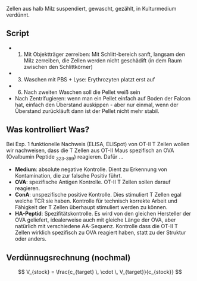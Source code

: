 Zellen aus halb Milz suspendiert, gewascht, gezählt, in Kulturmedium verdünnt.

## Script

- 1. Mit Objektträger zerreiben: Mit Schlitt-bereich sanft, langsam den Milz zerreiben, die Zellen werden nicht geschädift (in dem Raum zwischen den Schlittkörner)
- 3. Waschen mit PBS + Lyse: Erythrozyten platzt erst auf
- 6. Nach zweiten Waschen soll die Pellet weiß sein
- Nach Zentrifugieren: wenn man ein Pellet einfach auf Boden der Falcon hat, einfach den Überstand auskippen - aber nur einmal, wenn der Überstand zurückläuft dann ist der Pellet nicht mehr stabil.

## Was kontrolliert Was?

Bei Exp. 1 funktionelle Nachweis (ELISA, ELISpot) von OT-II T Zellen wollen wir nachweisen, dass die T Zellen aus OT-II Maus spezifisch an OVA (Ovalbumin Peptide <sub>323-399</sub>) reagieren. Dafür ...

- **Medium**: absolute negative Kontrolle. Dient zu Erkennung von Kontamination, die zur falsche Positiv führt.
- **OVA**: spezifische Antigen Kontrolle. OT-II T Zellen sollen darauf reagieren.
- **ConA**: unspezifische positive Kontrolle. Dies stimuliert T Zellen egal welche TCR sie haben. Kontrolle für technisch korrekte Arbeit und Fähigkeit der T Zellen überhaupt stimuliert werden zu können.
- **HA-Peptid**: Spezifitätskontrolle. Es wird von den gleichen Hersteller der OVA geliefert, idealerweise auch mit gleiche Länge der OVA, aber natürlich mit verschiedene AA-Sequenz. Kontrolle dass die OT-II T Zellen wirklich spezifisch zu OVA reagiert haben, statt zu der Struktur oder anders. 

## Verdünnugsrechnung (nochmal)

$$
V_{stock} = \frac{c_{target} \, \cdot \, V_{target}}{c_{stock}}
$$

